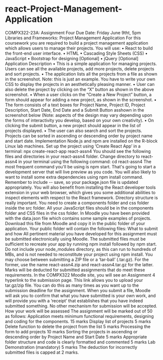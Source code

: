 # react-Project-Management-Application
COMPX322-23A: Assignment Four
Due Date: Friday June 9tht, 5pm
Libraries and Frameworks: Project Management Application
For this coursework you are required to build a project management application which
allows users to manage their projects. You will use:
• React to build the front-end user interface.
• HTML
• Cascading Style Sheets (CSS)
• JavaScript
• Bootstrap for designing [Optional]
• jQuery [Optional]
Application Description
• This is a simple application for managing projects. Users can see all the available
projects, add more projects, delete projects and sort projects.
• The application lists all the projects from a file as shown in the screenshot. Note:
this is just an example. You have to write your own CSS to display the projects in
an aesthetically pleasing manner.
• User can also delete the project by clicking on the “X” button as shown in the
above screenshot.
• When a user clicks on the “Create a New Project” button, a form should appear
for adding a new project, as shown in the screenshot.
• The form consists of a text boxes for Project Name, Project ID, Project
Description, Start Date, End Date and a Submit Button asshown in the screenshot
below (Note: aspects of the design may vary depending upon the forms of
interactivity you develop, based on your own creativity).
• On clicking the submit button, a new project should appear in the list of projects
displayed.
• The user can also search and sort the projects. Projects can be sorted in ascending
or descending order by project name and start date.
Implementation
Node.js and npm are installed on the R-block Linux lab machines.
Set up the project using ‘Create React App’ in a terminal:
npx create-react-app react-assn4
You should see the following files and directories in your react-assn4 folder.
Change directory to react-assn4 in your terminal using the following command:
cd react-assn4
The most frequent command you'll be using is npm start. That's going to start a
development server that will live preview as you code. You will also likely to want to
install some extra dependencies using npm install command. Remember to include --
save, so your package.json file is updated appropriately.
You will also benefit from installing the React developer tools extension in your web
browser, which gives you some additional abilities to inspect elements with respect to
the React framework.
Directory structure is really important. You need to create a components folder and css
folder inside the src folder. All your JavaScript files should be in the components folder
and CSS files in the css folder.
In Moodle you have been provided with the data.json file which contains some sample
examples of projects. Download this file from Moodle and copy it in the public folder of
your application. Your public folder will contain the following files:
What to submit and how
All pertinent material you have developed for this assignment must be submitted
electronically using Moodle. The submitted files must be sufficient to recreate your app
by running npm install followed by npm start. Do not include your node_modules
directory, as this can run to hundreds of MBs, and is not needed to reconstitute your
project using npm install.
You may choose between submitting a ZIP file or a ‘tar-ball’ (.tar.gz). For the former, use
the name react-assn4.zip and react-assn4.tar.gz for the latter. Marks will be deducted
for submitted assignments that do meet these requirements.
In the COMPX322 Moodle site, you will see an Assignment 4 hyperlink to the submission
page. This link allows you to upload your tar.gz/zip file. You can do this as many times as
you want up to the submission deadline for the assignment.
When you submit a file, Moodle will ask you to confirm that what you have submitted is
your own work, and will provide you with a ‘receipt’ that establishes that you have
indeed submitted something. No other mechanism for submission will be accepted.
How your work will be assessed
The assignment will be marked out of 50 as follows:
Application meets minimum functional requirements, designing
and coding for the components.
15 marks
Display list of projects 5 marks
Delete function to delete the project from the list 5 marks
Processing the form to add projects 10 marks
Sorting the projects in ascending or descending order by Project
Name and Start Date
5 marks
Appropriate folder structure and code is clearly formatted and
commented
5 marks
Lab Demonstration (mandatory) 5 marks
The deduction for incorrectly submitted files is capped at 2 marks.
